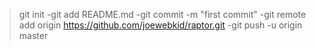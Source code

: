 > git init
> -git add README.md
> -git commit -m "first commit"
> -git remote add origin https://github.com/joewebkid/raptor.git
> -git push -u origin master
